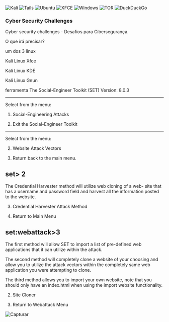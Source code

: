![Kali](https://img.shields.io/badge/Kali-black?style=for-the-badge&logo=kalilinux&logoColor=25fafe)
![Tails](https://img.shields.io/badge/Tails%20-black?&style=for-the-badge&logo=tails&logoColor=25fafe)
![Ubuntu](https://img.shields.io/badge/Ubuntu-black?style=for-the-badge&logo=ubuntu&logoColor=25fafe)
![XFCE](https://img.shields.io/badge/XFCE-black.svg?style=for-the-badge&logo=xfce&logoColor=25fafe)
![Windows](https://img.shields.io/badge/windows-black?style=for-the-badge&logo=microsoft&logoColor=25fafe)
![TOR](https://img.shields.io/badge/tor-black.svg?style=for-the-badge&logo=tor-project&logoColor=25fafe)
![DuckDuckGo](https://img.shields.io/badge/DuckDuckGo-black?style=for-the-badge&logo=DuckDuckGo&logoColor=25fafe)


### Cyber Security Challenges
Cyber security challenges - Desafios para Cibersegurança. 

O que irá precisar?

um dos 3 linux 

Kali Linux Xfce

Kali Linux KDE

Kali Linux Gnun

ferramenta The Social-Engineer Toolkit (SET) Version: 8.0.3
 
---------------------------------------------------------------------------------------------------------------------------------------------------------------------------------

Select from the menu:

   1) Social-Engineering Attacks


  99) Exit the Social-Engineer Toolkit
---------------------------------------------------------------------------------------------------------------------------------------------------------------------------------
Select from the menu:


   2) Website Attack Vectors
 

  99) Return back to the main menu.

set> 2
---------------------------------------------------------------------------------------------------------------------------------------------------------------------------------
The Credential Harvester method will utilize web cloning of a web- site that has a username and password field and harvest all the information posted to the website.

   3) Credential Harvester Attack Method


  99) Return to Main Menu

set:webattack>3
---------------------------------------------------------------------------------------------------------------------------------------------------------------------------------
 The first method will allow SET to import a list of pre-defined web
 applications that it can utilize within the attack.

 The second method will completely clone a website of your choosing
 and allow you to utilize the attack vectors within the completely
 same web application you were attempting to clone.

 The third method allows you to import your own website, note that you
 should only have an index.html when using the import website
 functionality.
   

   2) Site Cloner


  99) Return to Webattack Menu

![Capturar](https://github.com/ClaudioOliveira89/cyber-security-challenges/assets/87618859/b5d4693f-45b0-4cb2-98b8-8c084d537d82)

